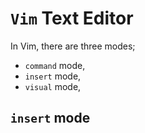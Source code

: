 # `Vim` Text Editor

In Vim, there are three modes;

* `command` mode,
* `insert` mode,
* `visual` mode,

## `insert` mode


